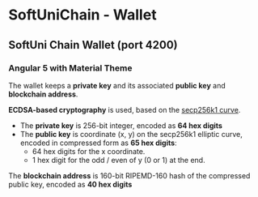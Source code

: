 # SoftUniChain - Wallet

## SoftUni Chain Wallet (port 4200)

### Angular 5 with Material Theme

The wallet keeps a **private key** and its associated **public key** and **blockchain address**.

**ECDSA-based cryptography** is used, based on the [secp256k1 curve](https://en.bitcoin.it/wiki/Secp256k1).
- The **private key** is 256-bit integer, encoded as **64 hex digits**
- The **public key** is coordinate (x, y) on the secp256k1 elliptic curve, encoded in compressed form as **65 hex digits**:
  + 64 hex digits for the x coordinate.
  + 1 hex digit for the odd / even of y (0 or 1) at the end.
  
The **blockchain address** is 160-bit RIPEMD-160 hash of the compressed public key, encoded as **40 hex digits**
